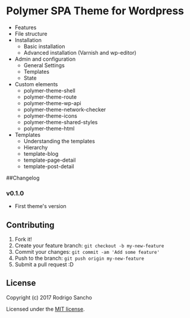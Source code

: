 # Polymer SPA Theme for Wordpress

* Features
* File structure
* Installation
    * Basic installation
    * Advanced installation (Varnish and wp-editor)
* Admin and configuration
    * General Settings
    * Templates
    * State
* Custom elements
    * polymer-theme-shell
    * polymer-theme-route
    * polymer-theme-wp-api
    * polymer-theme-network-checker
    * polymer-theme-icons
    * polymer-theme-shared-styles
    * polymer-theme-html
* Templates
    * Understanding the templates
    * Hierarchy
    * template-blog
    * template-page-detail
    * template-post-detail



##Changelog


### v0.1.0
* First theme's version

## Contributing

1. Fork it!
2. Create your feature branch: `git checkout -b my-new-feature`
3. Commit your changes: `git commit -am 'Add some feature'`
4. Push to the branch: `git push origin my-new-feature`
5. Submit a pull request :D

## License

Copyright (c) 2017 Rodrigo Sancho

Licensed under the [MIT license](https://github.com/trofrigo/polymer-theme/blob/master/LICENSE).


